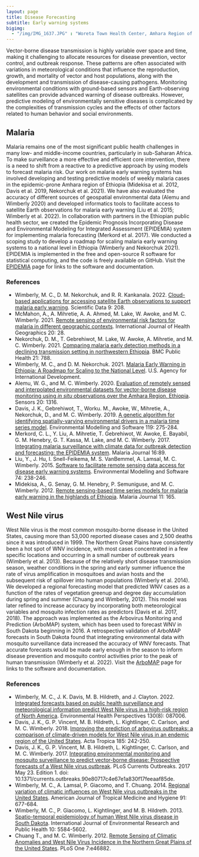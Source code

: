```yaml
---
layout: page
title: Disease Forecasting
subtitle: Early warning systems
bigimg: 
  - "/img/IMG_1637.JPG" : "Woreta Town Health Center, Amhara Region of Ethiopia"
---
```

Vector-borne disease transmission is highly variable over space and time, making it challenging to allocate resources for disease prevention, vector control, and outbreak response. These patterns are often associated with variations in meteorological conditions that influence the reproduction, growth, and mortality of vector and host populations, along with the development and transmission of disease-causing pathogens. Monitoring environmental conditions with ground-based sensors and Earth-observing satellites can provide advanced warning of disease outbreaks. However, predictive modeling of environmentally sensitive diseases is complicated by the complexities of transmission cycles and the effects of other factors related to human behavior and social environments. 

## Malaria
Malaria remains one of the most significant public health challenges in many low- and middle-income countries, particularly in sub-Saharan Africa. To make surveillance a more effective and efficient core intervention, there is a need to shift from a reactive to a predictive approach by using models to forecast malaria risk. Our work on malaria early warning systems has involved developing and testing predictive models of weekly malaria cases in the epidemic-prone Amhara region of Ethiopia (Midekisa et al. 2012, Davis et al. 2019, Nekorchuk et al. 2021). We have also evaluated the accuracy of different sources of geospatial environmental data (Alemu and Wimberly 2020) and developed informatics tools to facilitate access to satellite Earth observations for malaria early warning (Liu et al. 2015; Wimberly et al. 2022). In collaboration with partners in the Ethiopian public health sector, we created the Epidemic Prognosis Incorporating Disease and Environmental Modeling for Integrated Assessment (EPIDEMIA) system for implementing malaria forecasting (Merkord et al. 2017). We conducted a scoping study to develop a roadmap for scaling malaria early warning systems to a national level in Ethiopia (Wimberly and Nekorchuk 2021). EPIDEMIA is implemented in the free and open-source R software for statistical computing, and the code is freely available on GitHub. Visit the [EPIDEMIA](http://ecograph.net/epidemia/) page for links to the software and documentation.

### References
* Wimberly, M. C., D. M. Nekorchuk, and R. R. Kankanala. 2022. [Cloud-based applications for accessing satellite Earth observations to support malaria early warning](https://www.nature.com/articles/s41597-022-01337-y). Scientific Data 9: 208. 
*  McMahon, A., A. Mihretie, A. A. Ahmed, M. Lake, W. Awoke, and M. C. Wimberly. 2021. [Remote sensing of environmental risk factors for malaria in different geographic contexts](https://ij-healthgeographics.biomedcentral.com/articles/10.1186/s12942-021-00282-0). International Journal of Health Geographics 20: 28.
* Nekorchuk, D. M., T. Gebrehiwot, M. Lake, W. Awoke, A. Mihretie, and M. C. Wimberly. 2021. [Comparing malaria early detection methods in a declining transmission setting in northwestern Ethiopia](https://bmcpublichealth.biomedcentral.com/articles/10.1186/s12889-021-10850-5). BMC Public Health 21: 788.
* Wimberly, M. C., and D. M. Nekorchuk. 2021. [Malaria Early Warning in Ethiopia: A Roadmap for Scaling to the National Level](https://www.climatelinks.org/resources/malaria-early-warning-ethiopia-roadmap-scaling-national-level). U.S. Agency for International Development. 
* Alemu, W. G., and M. C. Wimberly. 2020. [Evaluation of remotely sensed and interpolated environmental datasets for vector-borne disease monitoring using *in situ* observations over the Amhara Region, Ethiopia](https://www.mdpi.com/1424-8220/20/5/1316/htm). Sensors 20: 1316.
* Davis, J. K., Gebrehiwot, T., Worku. M., Awoke, W., Mihretie, A., Nekorchuk, D., and M. C. Wimberly. 2019. [A genetic algorithm for identifying spatially-varying environmental drivers in a malaria time series model](https://www.sciencedirect.com/science/article/pii/S136481521930129X). Environmental Modelling and Software 119: 275-284.
* Merkord, C. L., Y. Liu, A. Mihretie, T. Gebrehiwot, W. Awoke, E. Bayabil, G. M. Henebry, G. T. Kassa, M. Lake, and M. C. Wimberly. 2017. [Integrating malaria surveillance with climate data for outbreak detection and forecasting: the EPIDEMIA system](https://malariajournal.biomedcentral.com/articles/10.1186/s12936-017-1735-x). Malaria Journal 16:89.
* Liu, Y., J. Hu, I. Snell-Feikema, M. S. VanBemmel, A. Lamsal, M. C. Wimberly. 2015. [Software to facilitate remote sensing data access for disease early warning systems](https://www.sciencedirect.com/science/article/pii/S1364815215300116). Environmental Modelling and Software 74: 238-246. 
* Midekisa, A., G. Senay, G. M. Henebry, P. Semuniguse, and M. C. Wimberly. 2012. [Remote sensing-based time series models for malaria early warning in the highlands of Ethiopia](https://malariajournal.biomedcentral.com/articles/10.1186/1475-2875-11-165). Malaria Journal 11: 165.

## West Nile virus
West Nile virus is the most common mosquito-borne disease in the United States, causing more than 53,000 reported disease cases and 2,500 deaths since it was introduced in 1999. The Northern Great Plains have consistently been a hot spot of WNV incidence, with most cases concentrated in a few specific locations and occurring in a small number of outbreak years (Wimberly et al. 2013). Because of the relatively short disease transmission season, weather conditions in the spring and early summer influence the rate of virus amplification in mosquitoes and avian hosts and the subsequent risk of spillover into human populations (Wimberly et al. 2014). We developed a regional forecasting model that predicted WNV cases as a function of the rates of vegetation greenup and degree day accumulation during spring and summer (Chuang and Wimberly, 2012). This model was later refined to increase accuracy by incorporating both meteorological variables and mosquito infection rates as predictors (Davis et al. 2017, 2018). The approach was implemented as the Arbovirus Monitoring and Prediction (ArboMAP) system, which has been used to forecast WNV in South Dakota beginning in 2016. A retrospective validation of ArboMAP forecasts in South Dakota found that integrating environmental data with mosquito surveillance data increased the accuracy of WNV forecasts. That accurate forecasts would be made early enough in the season to inform disease prevention and mosquito control activities prior to the peak of human transmission (Wimberly et al. 2022). Visit the [ArboMAP](http://ecograph.net/arbomap/) page for links to the software and documentation.

### References
* Wimberly, M. C., J. K. Davis, M. B. Hildreth, and J. Clayton. 2022. [Integrated forecasts based on public health surveillance and meteorological information predict West Nile virus in a high-risk region of North America](https://ehp.niehs.nih.gov/doi/10.1289/EHP10287). Environmental Health Perspectives 130(8): 087006.
* Davis, J. K., G. P. Vincent, M. B. Hildreth, L. Kightlinger, C. Carlson, and M. C. Wimberly. 2018. [Improving the prediction of arbovirus outbreaks: a comparison of climate-driven models for West Nile virus in an endemic region of the United States](https://www.sciencedirect.com/science/article/pii/S0001706X18300512). Acta Tropica 185: 242-250.
* Davis, J. K., G. P. Vincent, M. B. Hildreth, L. Kightlinger, C. Carlson, and M. C. Wimberly. 2017. [Integrating environmental monitoring and mosquito surveillance to predict vector-borne disease: Prospective forecasts of a West Nile virus outbreak](http://currents.plos.org/outbreaks/index.html%3Fp=73093.html). PLoS Currents Outbreaks. 2017 May 23. Edition 1. doi: 10.1371/currents.outbreaks.90e80717c4e67e1a830f17feeaaf85de.
* Wimberly, M. C., A. Lamsal, P. Giacomo, and T. Chuang. 2014. [Regional variation of climatic influences on West Nile virus outbreaks in the United States](http://www.ajtmh.org/content/journals/10.4269/ajtmh.14-0239). American Journal of Tropical Medicine and Hygiene 91: 677-684. 
* Wimberly, M. C., P. Giacomo, L. Kightlinger, and M. B. Hildreth. 2013. [Spatio-temporal epidemiology of human West Nile virus disease in South Dakota](https://www.mdpi.com/1660-4601/10/11/5584). International Journal of Environmental Research and Public Health 10: 5584-5602.
* Chuang T., and M. C. Wimberly. 2012. [Remote Sensing of Climatic Anomalies and West Nile Virus Incidence in the Northern Great Plains of the United States](https://journals.plos.org/plosone/article?id=10.1371/journal.pone.0046882). PLoS One 7:e46882.
